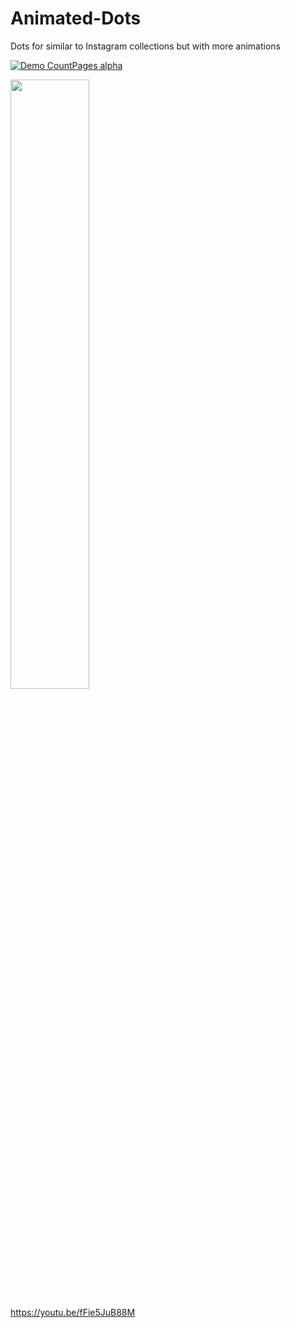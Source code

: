 # Animated-Dots
Dots for similar to Instagram collections but with more animations


[![Demo CountPages alpha](https://share.gifyoutube.com/KzB6Gb.gif)](https://www.youtube.com/watch?v=ek1j272iAmc)

[<img src="https://img.youtube.com/vi/fFie5JuB88M/maxresdefault.jpg" width="50%">](https://youtu.be/fFie5JuB88M)


https://youtu.be/fFie5JuB88M
